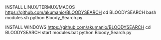 INSTALL LINUX/TERMUX/MACOS
https://github.com/akumanio/BLOODYSEARCH
cd BLOODYSEARCH
bash modules.sh
python Bloody_Search.py


INSTALL WINDOWS
https://github.com/akumanio/BLOODYSEARCH
cd BLOODYSEARCH
start modules.bat
python Bloody_Search.py



